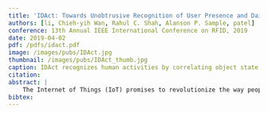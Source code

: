 ```yaml
---
title: 'IDAct: Towards Unobtrusive Recognition of User Presence and Daily Activities'
authors: [li, Chieh-yih Wan, Rahul C. Shah, Alanson P. Sample, patel]
conference: 13th Annual IEEE International Conference on RFID, 2019
date: 2019-04-02
pdf: /pdfs/idact.pdf
image: /images/pubs/IDAct.jpg
thumbnail: /images/pubs/IDAct_thumb.jpg
caption: IDAct recognizes human activities by correlating object state derived from RFID channel parameters with user interactions.
citation:
abstract: |
    The Internet of Things (IoT) promises to revolutionize the way people interact with their surrounding environment and the objects within it by creating a ubiquitous network of physical devices. However, recent advancements have been focused on creating battery-powered electronics. There remains a huge gap between the collection of smart devices and the massive number of everyday physical objects. In this work, we bridge this gap by enhancing the sensing capabilities of everyday objects using commercial long-range RFID. We apply signal processing and machine learning techniques towards its communication channel parameters to detect the presence of users and to understand their daily activities. Different from prior work, our system can adapt to different environments and objects types. In a naturalistic user study deployed in a home environment, IDAct detected user presence with an F1 score of 96.7% and recognizes 24 different daily activities with an F1 score of 82.8%.
bibtex:
---
```

